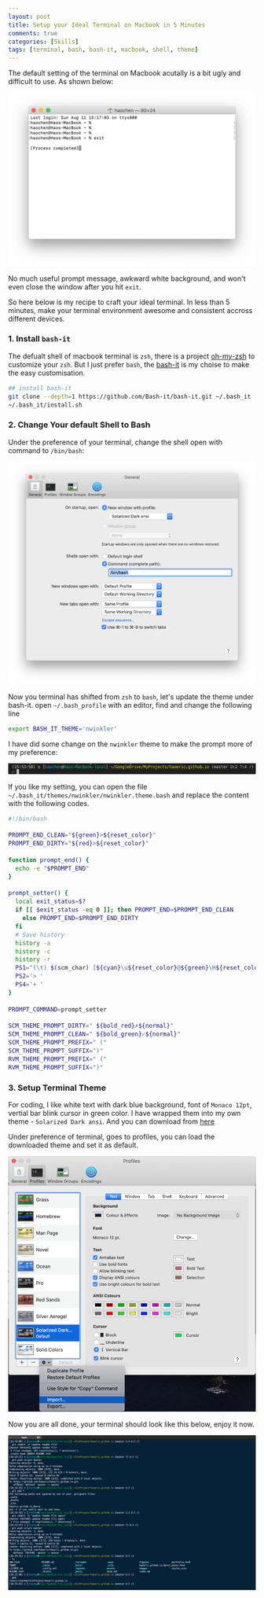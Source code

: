 ```yaml
---
layout: post
title: Setup your Ideal Terminal on Macbook in 5 Minutes
comments: true
categories: [Skills]
tags: [terminal, bash, bash-it, macbook, shell, theme]
---
```


The default setting of the terminal on Macbook acutally is a bit ugly and difficult to use. As shown below:

![raw terminal look](/images/codingTheme/terminal_raw.png)

No much useful prompt message, awkward white background, and won't even close the window after you hit `exit`.  

So here below is my recipe to craft your ideal terminal. In less than 5 minutes, make your terminal environment awesome and consistent accross different devices.

### 1. Install `bash-it`

The defualt shell of macbook terminal is `zsh`, there is a project [oh-my-zsh](https://github.com/robbyrussell/oh-my-zsh) to customize your `zsh`. But I just prefer `bash`, the [bash-it](https://github.com/Bash-it/bash-it) is my choise to make the easy customisation. 

```bash
## install bash-it
git clone --depth=1 https://github.com/Bash-it/bash-it.git ~/.bash_it
~/.bash_it/install.sh
```

### 2. Change Your default Shell to Bash

Under the preference of your terminal, change the shell open with command to `/bin/bash`:

![change default shell](/images/codingTheme/terminal_change_shell.png)

Now you terminal has shifted from `zsh` to `bash`, let's update the theme under bash-it. open `~/.bash_profile` with an editor, find and change the following line

```bash
export BASH_IT_THEME='nwinkler'
```

I have did some change on the `nwinkler` theme to make the prompt more of my preference:

![prompt style](/images/codingTheme/terminal_prompt_style.png)

If you like my setting, you can open the file `~/.bash_it/themes/nwinkler/nwinkler.theme.bash` and replace the content with the following codes.

```bash
#!/bin/bash

PROMPT_END_CLEAN="${green}>${reset_color}"
PROMPT_END_DIRTY="${red}>${reset_color}"

function prompt_end() {
  echo -e "$PROMPT_END"
}

prompt_setter() {
  local exit_status=$?
  if [[ $exit_status -eq 0 ]]; then PROMPT_END=$PROMPT_END_CLEAN
    else PROMPT_END=$PROMPT_END_DIRTY
  fi
  # Save history
  history -a
  history -c
  history -r
  PS1="(\t) $(scm_char) [${cyan}\u${reset_color}@${green}\H${reset_color}] ${yellow}\w${reset_color}$(scm_prompt_info) ${reset_color}\n$(prompt_end) "
  PS2='> '
  PS4='+ '
}

PROMPT_COMMAND=prompt_setter

SCM_THEME_PROMPT_DIRTY=" ${bold_red}✗${normal}"
SCM_THEME_PROMPT_CLEAN=" ${bold_green}✓${normal}"
SCM_THEME_PROMPT_PREFIX=" ("
SCM_THEME_PROMPT_SUFFIX=")"
RVM_THEME_PROMPT_PREFIX=" ("
RVM_THEME_PROMPT_SUFFIX=")"
```

### 3. Setup Terminal Theme

For coding, I like white text with dark blue background, font of `Monaco 12pt`, vertial bar blink cursor in green color. I have wrapped them into my own theme - `Solarized Dark ansi`. And you can download from [here](https://drive.google.com/open?id=0B-Xwi)

Under preference of terminal, goes to profiles, you can load the downloaded theme and set it as default.

![load a new theme](/images/codingTheme/terminal_load_theme.png)

Now you are all done, your terminal should look like this below, enjoy it now.

![final terminal look](/images/codingTheme/iterm_screenshot.png)

